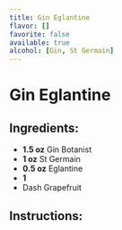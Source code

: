 ```yaml
---
title: Gin Eglantine
flavor: []
favorite: false
available: true
alcohol: [Gin, St Germain]
---
```

# Gin Eglantine

## Ingredients:
- **1.5 oz** Gin Botanist
- **1 oz** St Germain
- **0.5 oz** Eglantine
- **1**
- Dash Grapefruit

## Instructions:




